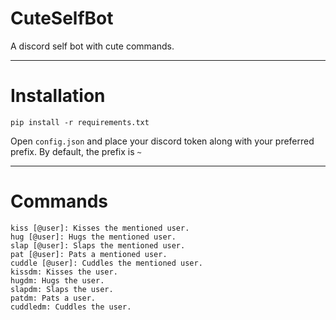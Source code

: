 # CuteSelfBot
A discord self bot with cute commands.

***

# Installation 
```
pip install -r requirements.txt
```

Open `config.json` and place your discord token along with your preferred prefix. By default, the prefix is `~`

***

# Commands
```
kiss [@user]: Kisses the mentioned user.
hug [@user]: Hugs the mentioned user. 
slap [@user]: Slaps the mentioned user. 
pat [@user]: Pats a mentioned user. 
cuddle [@user]: Cuddles the mentioned user. 
kissdm: Kisses the user.
hugdm: Hugs the user. 
slapdm: Slaps the user. 
patdm: Pats a user. 
cuddledm: Cuddles the user.
```

